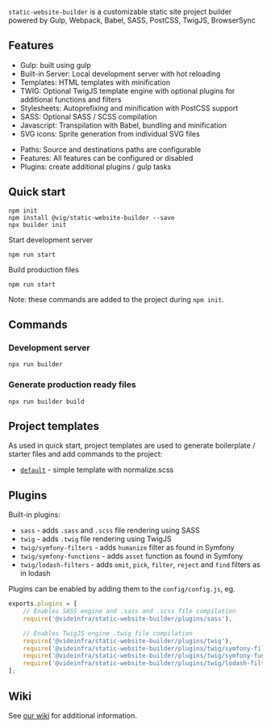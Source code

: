 `static-website-builder` is a customizable static site project builder powered by Gulp, Webpack, Babel, SASS, PostCSS, TwigJS, BrowserSync

## Features

- Gulp: built using gulp
- Built-in Server: Local development server with hot reloading
- Templates: HTML templates with minification
- TWIG: Optional TwigJS template engine with optional plugins for additional functions and filters
- Stylesheets: Autoprefixing and minification with PostCSS support 
- SASS: Optional SASS / SCSS compilation
- Javascript: Transpilation with Babel, bundling and minification
- SVG icons: Sprite generation from individual SVG files


* Paths: Source and destinations paths are configurable
* Features: All features can be configured or disabled
* Plugins: create additional plugins / gulp tasks

## Quick start

```
npm init
npm install @vig/static-website-builder --save
npx builder init
```

Start development server
```
npm run start
```

Build production files
```
npm run start
```

Note: these commands are added to the project during `npm init`.

## Commands

### Development server

```npx run builder```

### Generate production ready files

```npx run builder build```

## Project templates

As used in quick start, project templates are used to generate boilerplate / starter files and add commands to the project:

- [`default`](https://github.com/videinfra/static-website-builder/tree/master/init/default) - simple template with normalize.scss


## Plugins

Built-in plugins:
- `sass` - adds `.sass` and `.scss` file rendering using SASS
- `twig` - adds `.twig` file rendering using TwigJS
- `twig/symfony-filters` - adds `humanize` filter as found in Symfony
- `twig/symfony-functions` - adds `asset` function as found in Symfony
- `twig/lodash-filters` - adds `omit`, `pick`, `filter`, `reject` and `find` filters as in lodash

Plugins can be enabled by adding them to the `config/config.js`, eg.

```js
exports.plugins = [
    // Enables SASS engine and .sass and .scss file compilation
    require('@videinfra/static-website-builder/plugins/sass'),

    // Enables TwigJS engine .twig file compilation
    require('@videinfra/static-website-builder/plugins/twig'),
    require('@videinfra/static-website-builder/plugins/twig/symfony-filters'),
    require('@videinfra/static-website-builder/plugins/twig/symfony-functions'),
    require('@videinfra/static-website-builder/plugins/twig/lodash-filters'),
];
```

## Wiki

See [our wiki](https://github.com/videinfra/static-website-builder/wiki) for additional information.
